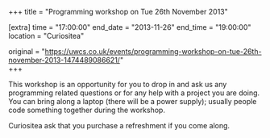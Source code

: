 +++
title = "Programming workshop on Tue 26th November 2013"

[extra]
time = "17:00:00"
end_date = "2013-11-26"
end_time = "19:00:00"
location = "Curiositea"

original = "https://uwcs.co.uk/events/programming-workshop-on-tue-26th-november-2013-1474489086621/"    
+++

This workshop is an opportunity for you to drop in and ask us any programming related questions or for any help with a project you are doing. You can bring along a laptop (there will be a power supply); usually people code something together during the workshop.

Curiositea ask that you purchase a refreshment if you come along.

